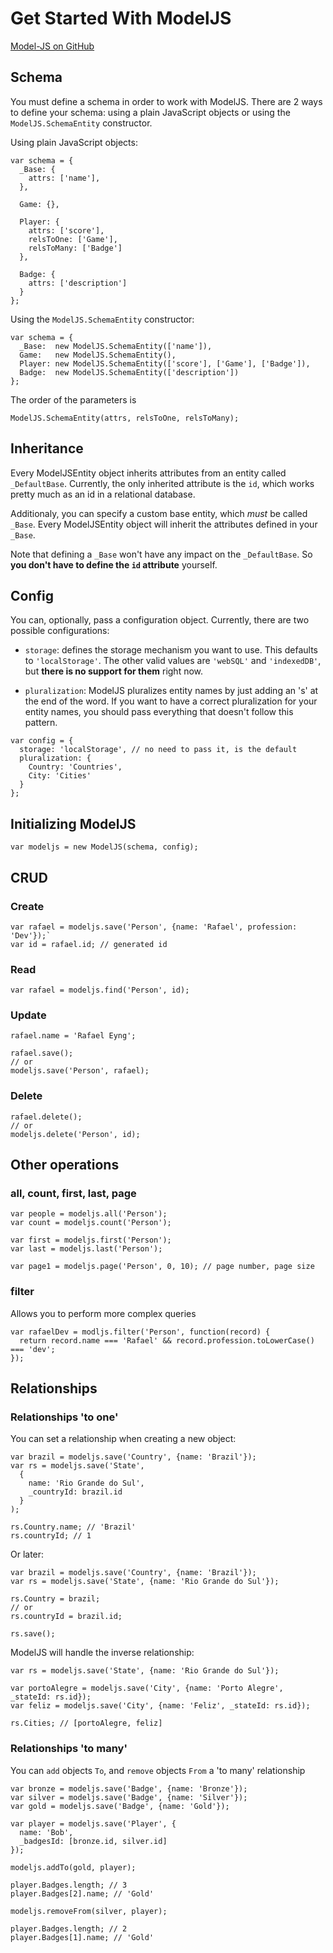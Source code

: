 # Get Started With ModelJS

[Model-JS on GitHub](https://github.com/rafaeleyng/model-js)

## Schema

You must define a schema in order to work with ModelJS. There are 2 ways to define your schema: using a plain JavaScript objects or using the `ModelJS.SchemaEntity` constructor.

Using plain JavaScript objects:

```
var schema = {
  _Base: { 
    attrs: ['name'],
  },
  
  Game: {},
  
  Player: { 
    attrs: ['score'],
    relsToOne: ['Game'],
    relsToMany: ['Badge']
  },
  
  Badge: {
    attrs: ['description']
  }
};
```

Using the `ModelJS.SchemaEntity` constructor:


```
var schema = {
  _Base:  new ModelJS.SchemaEntity(['name']),
  Game:   new ModelJS.SchemaEntity(),
  Player: new ModelJS.SchemaEntity(['score'], ['Game'], ['Badge']),
  Badge:  new ModelJS.SchemaEntity(['description'])
};
```

The order of the parameters is
```
ModelJS.SchemaEntity(attrs, relsToOne, relsToMany);
```


## Inheritance

Every ModelJSEntity object inherits attributes from an entity called `_DefaultBase`. Currently, the only inherited attribute is the `id`, which works pretty much as an id in a relational database.

Additionaly, you can specify a custom base entity, which *must* be called `_Base`. Every ModelJSEntity object will inherit the attributes defined in your `_Base`.

Note that defining a `_Base` won't have any impact on the `_DefaultBase`. So **you don't have to define the `id` attribute** yourself.


## Config

You can, optionally, pass a configuration object. Currently, there are two possible configurations:

* `storage`: defines the storage mechanism you want to use. This defaults to `'localStorage'`. The other valid values are `'webSQL'` and `'indexedDB'`, but **there is no support for them** right now.

* `pluralization`: ModelJS pluralizes entity names by just adding an 's' at the end of the word. If you want to have a correct pluralization for your entity names, you should pass everything that doesn't follow this pattern.

```
var config = {
  storage: 'localStorage', // no need to pass it, is the default
  pluralization: {
    Country: 'Countries',
    City: 'Cities'
  }
};
```


## Initializing ModelJS

```
var modeljs = new ModelJS(schema, config);
```


## CRUD

### Create

```
var rafael = modeljs.save('Person', {name: 'Rafael', profession: 'Dev'});`
var id = rafael.id; // generated id
```

### Read

```
var rafael = modeljs.find('Person', id);
```

### Update

```
rafael.name = 'Rafael Eyng';

rafael.save();
// or
modeljs.save('Person', rafael);
```

### Delete

```
rafael.delete();
// or
modeljs.delete('Person', id);
```

## Other operations

### all, count, first, last, page

```
var people = modeljs.all('Person');
var count = modeljs.count('Person');

var first = modeljs.first('Person');
var last = modeljs.last('Person');

var page1 = modeljs.page('Person', 0, 10); // page number, page size
```

### filter

Allows you to perform more complex queries

```
var rafaelDev = modljs.filter('Person', function(record) {
  return record.name === 'Rafael' && record.profession.toLowerCase() === 'dev';
});
```


## Relationships

### Relationships 'to one'

You can set a relationship when creating a new object:

```
var brazil = modeljs.save('Country', {name: 'Brazil'});
var rs = modeljs.save('State', 
  {
    name: 'Rio Grande do Sul', 
    _countryId: brazil.id
  }
);

rs.Country.name; // 'Brazil'
rs.countryId; // 1
```

Or later:

```
var brazil = modeljs.save('Country', {name: 'Brazil'});
var rs = modeljs.save('State', {name: 'Rio Grande do Sul'});

rs.Country = brazil;
// or
rs.countryId = brazil.id;

rs.save();
```

ModelJS will handle the inverse relationship:

```
var rs = modeljs.save('State', {name: 'Rio Grande do Sul'});

var portoAlegre = modeljs.save('City', {name: 'Porto Alegre', _stateId: rs.id});
var feliz = modeljs.save('City', {name: 'Feliz', _stateId: rs.id});

rs.Cities; // [portoAlegre, feliz]
```

### Relationships 'to many'

You can `add` objects `To`, and `remove` objects `From` a 'to many' relationship

```
var bronze = modeljs.save('Badge', {name: 'Bronze'});
var silver = modeljs.save('Badge', {name: 'Silver'});
var gold = modeljs.save('Badge', {name: 'Gold'});

var player = modeljs.save('Player', {
  name: 'Bob',
  _badgesId: [bronze.id, silver.id]
});

modeljs.addTo(gold, player);

player.Badges.length; // 3
player.Badges[2].name; // 'Gold'

modeljs.removeFrom(silver, player);

player.Badges.length; // 2
player.Badges[1].name; // 'Gold'

```
